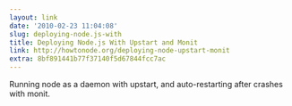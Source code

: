 ```yaml
---
layout: link
date: '2010-02-23 11:04:08'
slug: deploying-node.js-with
title: Deploying Node.js With Upstart and Monit
link: http://howtonode.org/deploying-node-upstart-monit
extra: 8bf891441b77f37140f5d67844fcc7ac
---
```


Running node as a daemon with upstart, and auto-restarting after crashes with monit.